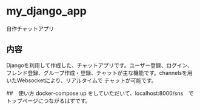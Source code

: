 # my_django_app
自作チャットアプリ

## 内容
Djangoを利用して作成した、チャットアプリです。ユーザー登録、ログイン、フレンド登録、グループ作成・登録、チャットが主な機能です。channelsを用いたWebsocketにより、リアルタイムで
チャットが可能です。

##　使い方
docker-compose up をしていただいて、localhost:8000/sns　でトップページにつながるはずです。
